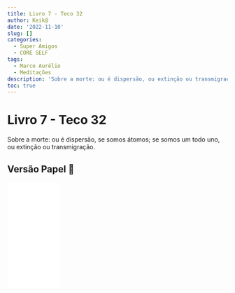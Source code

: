 ```yaml
---
title: Livro 7 - Teco 32
author: Keik@
date: '2022-11-10'
slug: []
categories:
  - Super Amigos
  - CORE SELF
tags:
  - Marco Aurélio
  - Meditações
description: 'Sobre a morte: ou é dispersão, ou extinção ou transmigração.'
toc: true
---
```


# Livro 7 - Teco 32

Sobre a morte: ou é dispersão, se somos átomos; se somos um todo uno, ou extinção ou transmigração.


## Versão Papel :book:
<iframe style="width:120px;height:240px;" marginwidth="0" marginheight="0" scrolling="no" frameborder="0" src="//ws-na.amazon-adsystem.com/widgets/q?ServiceVersion=20070822&OneJS=1&Operation=GetAdHtml&MarketPlace=BR&source=ss&ref=as_ss_li_til&ad_type=product_link&tracking_id=mundodekeika-20&language=pt_BR&marketplace=amazon&region=BR&placement=B092FVY4BB&asins=B092FVY4BB&linkId=37c5ec14221f61f811029aa88b520891&show_border=true&link_opens_in_new_window=true"></iframe>